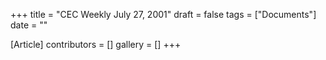 +++
title = "CEC Weekly July 27, 2001"
draft = false
tags = ["Documents"]
date = ""

[Article]
contributors = []
gallery = []
+++